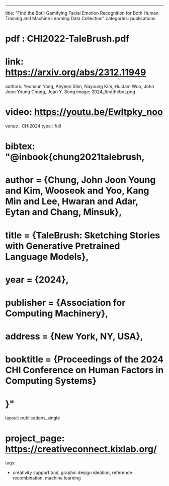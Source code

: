 ---
title: "Find the Bot!: Gamifying Facial Emotion Recognition for Both Human Training and Machine Learning Data Collection"
categories: publications
# pdf : CHI2022-TaleBrush.pdf
# link: https://arxiv.org/abs/2312.11949
authors: Yeonsun Yang, Ahyeon Shin, Nayoung Kim, Huidam Woo, John Joon Young Chung, Jean Y. Song
image: 2024_findthebot.png
# video: https://youtu.be/EwItpky_noo
venue : CHI2024
type : full
# bibtex: "@inbook{chung2021talebrush,
# author = {Chung, John Joon Young and Kim, Wooseok and Yoo, Kang Min and Lee, Hwaran and Adar, Eytan and Chang, Minsuk},
# title = {TaleBrush: Sketching Stories with Generative Pretrained Language Models},
# year = {2024},
# publisher = {Association for Computing Machinery},
# address = {New York, NY, USA},
# booktitle = {Proceedings of the 2024 CHI Conference on Human Factors in Computing Systems}
# }"
layout: publications_single
# project_page: https://creativeconnect.kixlab.org/
tags:
  - creativity support tool, graphic design ideation, reference recombination, machine learning